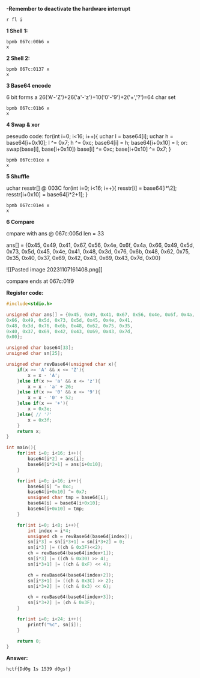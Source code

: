 **-Remember to deactivate the hardware interrupt**
```shell
r fl i
```

**1 Shell 1:**
```shell
bpmb 067c:00b6 x
x
```


**2 Shell 2:**
```shell
bpmb 067c:0137 x
x
```

**3 Base64 encode**

6 bit forms a 26('A'-'Z')+26('a'-'z')+10('0'-'9')+2('+','?')=64 char set
```shell
bpmb 067c:01b6 x
x
```

**4 Swap & xor**

peseudo code:
for(int i=0; i<16; i++){
	uchar l = base64[i];
	uchar h = base64[i+0x10];
	l ^= 0x7;
	h ^= 0xc;
	base64[i] = h;
	base64[i+0x10] = l;
	or:
	swap(base[i], base[i+0x10])
	base[i] ^= 0xc;
	base[i+0x10] ^= 0x7;
}

```shell
bpmb 067c:01ce x
x
```

**5 Shuffle**

uchar resstr[] @ 003C
for(int i=0; i<16; i++){
	resstr[i] = base64[i*\2];
	resstr[i+0x10] = base64[i\*2+1];
}
```shell
bpmb 067c:01e4 x
x
```

**6 Compare**

cmpare with ans @ 067c:005d len = 33

ans[] = {0x45, 0x49, 0x41, 0x67, 0x56, 0x4e, 0x6f, 0x4a,
0x66, 0x49, 0x5d, 0x73, 0x5d, 0x45, 0x4e, 0x41,
0x48, 0x3d, 0x76, 0x6b, 0x48, 0x62, 0x75, 0x35,
0x40, 0x37, 0x69, 0x42, 0x43, 0x69, 0x43, 0x7d,
0x00}

![[Pasted image 20231107161408.png]]

compare ends at 067c:01f9

**Register code:**
```c
#include<stdio.h>

unsigned char ans[] = {0x45, 0x49, 0x41, 0x67, 0x56, 0x4e, 0x6f, 0x4a,
0x66, 0x49, 0x5d, 0x73, 0x5d, 0x45, 0x4e, 0x41,
0x48, 0x3d, 0x76, 0x6b, 0x48, 0x62, 0x75, 0x35,
0x40, 0x37, 0x69, 0x42, 0x43, 0x69, 0x43, 0x7d,
0x00};

unsigned char base64[33];
unsigned char sn[25];

unsigned char revBase64(unsigned char x){
    if(x >= 'A' && x <= 'Z'){
        x = x - 'A';
    }else if(x >= 'a' && x <= 'z'){
        x = x - 'a' + 26;
    }else if(x >= '0' && x <= '9'){
        x = x - '0' + 52;
    }else if(x == '+'){
        x = 0x3e;
    }else{ // '?'
        x = 0x3f;
    }
    return x;
}

int main(){
    for(int i=0; i<16; i++){
        base64[i*2] = ans[i];
        base64[i*2+1] = ans[i+0x10];
    }

    for(int i=0; i<16; i++){
        base64[i] ^= 0xc;
        base64[i+0x10] ^= 0x7;
        unsigned char tmp = base64[i];
        base64[i] = base64[i+0x10];
        base64[i+0x10] = tmp;
    }

    for(int i=0; i<8; i++){
        int index = i*4;
        unsigned ch = revBase64(base64[index]);
        sn[i*3] = sn[i*3+1] = sn[i*3+2] = 0;
        sn[i*3] |= ((ch & 0x3F)<<2);
        ch = revBase64(base64[index+1]);
        sn[i*3] |= ((ch & 0x30) >> 4);
        sn[i*3+1] |= ((ch & 0xF) << 4);

        ch = revBase64(base64[index+2]);
        sn[i*3+1] |= ((ch & 0x3C) >> 2);
        sn[i*3+2] |= ((ch & 0x3) << 6);

        ch = revBase64(base64[index+3]);
        sn[i*3+2] |= (ch & 0x3F);
    }

    for(int i=0; i<24; i++){
        printf("%c", sn[i]);
    }

    return 0;
}
```
 **Answer:**
 
 `hctf{Dd0g 1s 1539 d0gs!}`